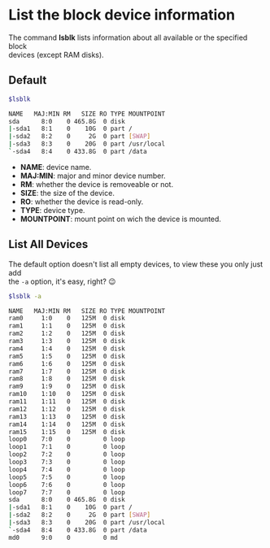 # List the block device information

The command **lsblk** lists information about all available or the specified block  
devices (except RAM disks).


## Default

```bash
$lsblk

NAME   MAJ:MIN RM   SIZE RO TYPE MOUNTPOINT
sda      8:0    0 465.8G  0 disk
|-sda1   8:1    0    10G  0 part /
|-sda2   8:2    0     2G  0 part [SWAP]
|-sda3   8:3    0    20G  0 part /usr/local
`-sda4   8:4    0 433.8G  0 part /data
```

- **NAME**: device name.
- **MAJ:MIN**: major and minor device number.
- **RM**: whether the device is removeable or not.
- **SIZE**: the size of the device.
- **RO**: whether the device is read-only.
- **TYPE**: device type.
- **MOUNTPOINT**: mount point on wich the device is mounted.


## List All Devices

The default option doesn't list all empty devices, to view these you only just add  
the `-a` option, it's easy, right? :wink:

```bash
$lsblk -a

NAME   MAJ:MIN RM   SIZE RO TYPE MOUNTPOINT
ram0     1:0    0   125M  0 disk
ram1     1:1    0   125M  0 disk
ram2     1:2    0   125M  0 disk
ram3     1:3    0   125M  0 disk
ram4     1:4    0   125M  0 disk
ram5     1:5    0   125M  0 disk
ram6     1:6    0   125M  0 disk
ram7     1:7    0   125M  0 disk
ram8     1:8    0   125M  0 disk
ram9     1:9    0   125M  0 disk
ram10    1:10   0   125M  0 disk
ram11    1:11   0   125M  0 disk
ram12    1:12   0   125M  0 disk
ram13    1:13   0   125M  0 disk
ram14    1:14   0   125M  0 disk
ram15    1:15   0   125M  0 disk
loop0    7:0    0         0 loop
loop1    7:1    0         0 loop
loop2    7:2    0         0 loop
loop3    7:3    0         0 loop
loop4    7:4    0         0 loop
loop5    7:5    0         0 loop
loop6    7:6    0         0 loop
loop7    7:7    0         0 loop
sda      8:0    0 465.8G  0 disk
|-sda1   8:1    0    10G  0 part /
|-sda2   8:2    0     2G  0 part [SWAP]
|-sda3   8:3    0    20G  0 part /usr/local
`-sda4   8:4    0 433.8G  0 part /data
md0      9:0    0         0 md
```

